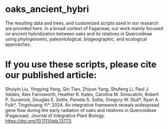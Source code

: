 # oaks_ancient_hybri
The resulting data and trees, and customized scripts used in our research are provided here. In a broad context of Fagaceae, our work mainly focused on ancient hybridization between oaks and its relatives in Quercoideae using phylogenomic, paleontological, biogeographic, and ecological approaches.
# If you use these scripts, please cite our published article: 
Shuiyin Liu, Yingying Yang, Qin Tian, Zhiyun Yang, Shufeng Li, Paul J. Valdes, Alex Farnsworth, Heather R. Kates, Carolina M. Siniscalchi, Robert P. Guralnick, Douglas E. Soltis, Pamela S. Soltis, Gregory W. Stull*, Ryan A. Folk*, Tingshuang Yi*. 2024. An integrative framework reveals widespread gene flow during the early radiation of oaks and relatives in Quercoideae (Fagaceae). Journal of Integrative Plant Biology. https://doi.org/10.1111/jipb.13773.
